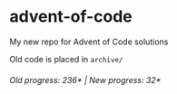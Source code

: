 # advent-of-code

My new repo for Advent of Code solutions

Old code is placed in `archive/`

###### Old progress: 236* | New progress: 32*

